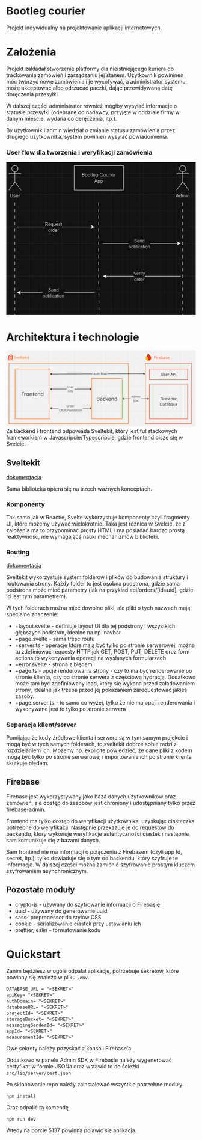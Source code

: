 # Bootleg courier

Projekt indywidualny na projektowanie aplikacji internetowych.

# Założenia

Projekt zakładał stworzenie platformy dla nieistniejącego kuriera do trackowania zamówień i zarządzaniu jej stanem. Użytkownik powininen móc tworzyć nowe zamówienia i je wycofywać, a administrator systemu może akceptować albo odrzucać paczki, dając przewidywaną datę doręczenia przesyłki.

W dalszej części administrator również mógłby wysyłać informacje o statusie przesyłki (odebrane od nadawcy, przyjęte w oddziale firmy w danym mieście, wydana do deręczenia, itp.).

By użytkownik i admin wiedział o zmianie statusu zamówienia przez drugiego użytkownika, system powinien wysyłać powiadomienia.

### User flow dla tworzenia i weryfikacji zamówienia

![alt text](flow1.png)

# Architektura i technologie
![alt text](architecture.png)
Za backend i frontend odpowiada Sveltekit, który jest fullstackowych frameworkiem w Javascripcie/Typescripcie, gdzie frontend pisze się w Svelcie.

## Sveltekit

[dokumentacja](https://kit.svelte.dev/)

Sama biblioteka opiera się na trzech ważnych konceptach.

### Komponenty

Tak samo jak w Reactie, Svelte wykorzystuje komponenty czyli fragmenty UI, które możemy używać wielokrotnie. Taka jest różnica w Svelcie, że z założenia ma to przypominać prosty HTML i ma posiadać bardzo prostą reaktywność, nie wymagającą nauki mechanizmów biblioteki.

### Routing

[dokumentacja](https://kit.svelte.dev/docs/routing)

Sveltekit wykorzystuje system folderów i plików do budowania struktury i routowania strony. Każdy folder to jest osobna podstrona, gdzie sama podstrona może mieć parametry (jak na przykład api/orders/[id=uid], gdzie id jest tym parametrem).

W tych folderach można mieć dowolne pliki, ale pliki o tych nazwach mają specjalne znaczenie:

- +layout.svelte - definiuje layout UI dla tej podstrony i wszystkich głębszych podstron, idealne na np. navbar
- +page.svelte - sama treść routu
- +server.ts - operacje które mają być tylko po stronie serwerowej, można tu zdefiniować requesty HTTP jak GET, POST, PUT, DELETE oraz form actions to wykonywania operacji na wysłanych formularzach
- +error.svelte - strona z błędem
- +page.ts - opcje renderowania strony - czy to ma być renderowanie po stronie klienta, czy po stronie serwera z częściową hydracją. Dodatkowo może tam być zdefiniowany load, który się wykona przed załadowaniem strony, idealne jak trzeba przed jej pokazaniem zarequestować jakieś zasoby.
- +page.server.ts - to samo co wyżej, tylko że nie ma opcji renderowania i wykonywane jest to tylko po stronie serwera

### Separacja klient/server

Pomijając że kody źródłowe klienta i serwera są w tym samym projekcie i mogą być w tych samych folderach, to sveltekit dobrze sobie radzi z rozdzielaniem ich. Możemy np. explicite powiedzieć, że dane pliki z kodem mogą być tylko po stronie serwerowej i importowanie ich po stronie klienta skutkuje błędem.

## Firebase

Firebase jest wykorzystywany jako baza danych użytkowników oraz zamówień, ale dostęp do zasobów jest chroniony i udostępniany tylko przez firebase-admin.

Frontend ma tylko dostęp do weryfikacji użytkownika, uzyskując ciasteczka potrzebne do weryfikacji. Następnie przekazuje je do requestów do backendu, który wykonuje weryfikacje autentyczności ciastek i następnie sam komunikuje się z bazami danych.

Sam frontend nie ma informacji o połączeniu z Firebasem (czyli app Id, secret, itp.), tylko dowiaduje się o tym od backendu, który szyfruje te informacje. W dalszej części można zamienić szyfrowanie prostym kluczem szyfrowaniem asynchronicznym.

## Pozostałe moduły

- crypto-js - używany do szyfrowanie informacji o Firebasie
- uuid - używany do generowanie uuid
- sass- preprocessor do stylów CSS
- cookie - serializowanie ciastek przy ustawianiu ich
- prettier, eslin - formatowanie kodu

# Quickstart

Zanim będziesz w ogóle odpalał aplikacje, potrzebuje sekretów, które powinny się znaleźć w pliku `.env`.

```
DATABASE_URL = "<SEKRET>"
apiKey= "<SEKRET>"
authDomain= "<SEKRET>"
databaseURL= "<SEKRET>"
projectId= "<SEKRET>"
storageBucket= "<SEKRET>"
messagingSenderId= "<SEKRET>"
appId= "<SEKRET>"
measurementId= "<SEKRET>"
```

Owe sekrety należy pozyskać z konsoli Firebase'a.

Dodatkowo w panelu Admin SDK w Firebasie należy wygenerować certyfikat w formie JSONa oraz wstawić to do ścieżki `src/lib/server/cert.json`

Po sklonowanie repo należy zainstalować wszystkie potrzebne moduły.

```
npm install
```

Oraz odpalić tą komendę

```
npm run dev
```

Wtedy na porcie 5137 powinna pojawić się aplikacja.